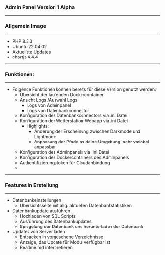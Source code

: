 ### Admin Panel Version 1 Alpha

---
### Allgemein Image
---
- PHP 8.3.3 
- Ubuntu 22.04.02
- Aktuellste Updates
- chartjs 4.4.4

---
### Funktionen:
---

- Folgende Funktionen können bereits für diese Version genutzt werden:
    - Übersicht der laufenden Dockercontainer
    - Ansicht Logs /Auswahl Logs
        - Logs von Adminpanel
        - Logs von Datenbankconnector
    - Konfiguration des Datenbankconnectors via .ini Datei
    - Konfiguration der Wetterstation-Webapp via .ini Datei
        - Highlights: 
            - Änderung der Erscheinung zwischen Darkmode und Lightmode
            - Anpassung der Pfade an deine Umgebung, sehr variabel anpassbar
    - Konfiguration des Adminpanels via .ini Datei
    - Konfiguration des Dockercontainers des Adminpanels
    - Authentifizierungstoken für Cloudanbindung
    - 

---
### Features in Erstellung
---
- Datenbankeinstellungen
    - Übersichtsseite mit allg. aktuellen Datenbankstatistiken
- Datenbankupdate ausführen
    - Hochladen von SQL Scripts 
    - Ausführung des Datenbankupdates
    - Spiegelung der Datenbank und herunterladen der Datenbank
- Updates von Server laden
    - Entpacken in vorgesehene Verzeichnisse 
    - Anzeige, das Update für Modul verfügbar ist
    - Readme.md interpretieren
